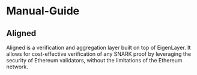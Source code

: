 # Manual-Guide
## Aligned
Aligned is a verification and aggregation layer built on top of EigenLayer. It allows for cost-effective verification of any SNARK proof by leveraging the security of Ethereum validators, without the limitations of the Ethereum network.
